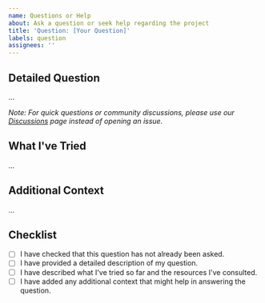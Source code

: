 ```yaml
---
name: Questions or Help
about: Ask a question or seek help regarding the project
title: 'Question: [Your Question]'
labels: question
assignees: ''
---
```


## Detailed Question

<!-- Please provide a detailed description of your question or the help you need regarding the project. -->

...

_Note: For quick questions or community discussions, please use our [Discussions][discussions] page instead of opening an issue._

## What I've Tried

<!-- Describe what you've tried so far and what resources you've consulted. -->

...

## Additional Context

<!-- Add any other context or screenshots about the question here. -->

...

## Checklist

- [ ] I have checked that this question has not already been asked.
- [ ] I have provided a detailed description of my question.
- [ ] I have described what I've tried so far and the resources I've consulted.
- [ ] I have added any additional context that might help in answering the question.

[discussions]: https://github.com/jekwwer/markdown-docs-kit/discussions
